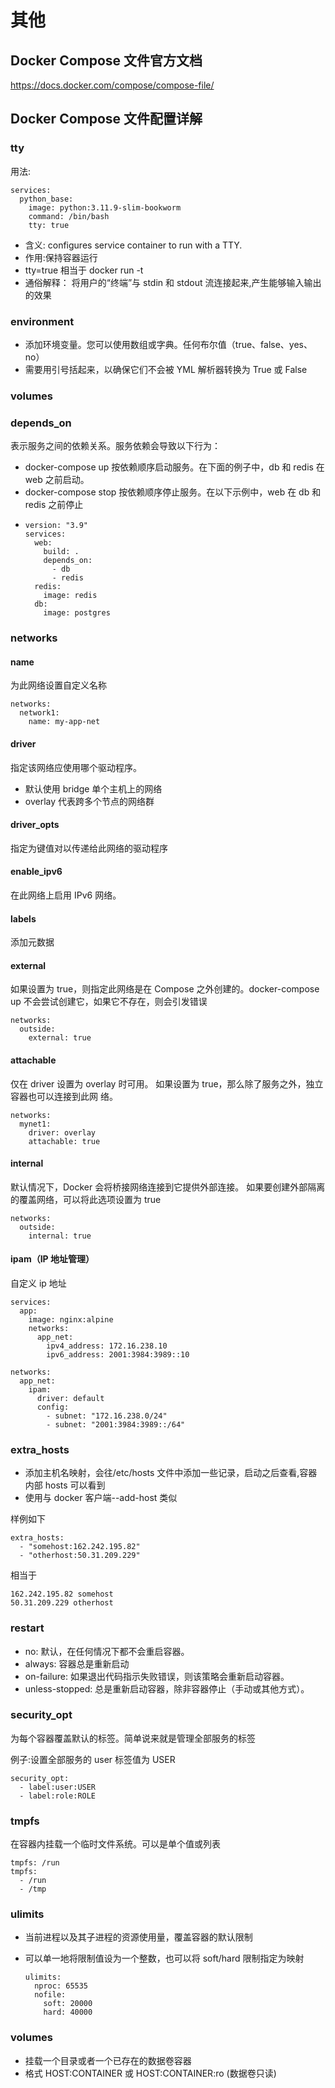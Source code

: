 # 其他

## Docker Compose 文件官方文档

https://docs.docker.com/compose/compose-file/

## Docker Compose 文件配置详解

### tty

用法:

    services:
      python_base:
        image: python:3.11.9-slim-bookworm
        command: /bin/bash
        tty: true

- 含义: configures service container to run with a TTY.
- 作用:保持容器运行
- tty=true 相当于 docker run -t
- 通俗解释： 将用户的“终端”与 stdin 和 stdout 流连接起来,产生能够输入输出的效果

### environment

- 添加环境变量。您可以使用数组或字典。任何布尔值（true、false、yes、no）
- 需要用引号括起来，以确保它们不会被 YML 解析器转换为 True 或 False

### volumes

### depends_on

表示服务之间的依赖关系。服务依赖会导致以下行为：

- docker-compose up 按依赖顺序启动服务。在下面的例子中，db 和 redis 在 web 之前启动。
- docker-compose stop 按依赖顺序停止服务。在以下示例中，web 在 db 和 redis 之前停止
-     version: "3.9"
      services:
        web:
          build: .
          depends_on:
            - db
            - redis
        redis:
          image: redis
        db:
          image: postgres

### networks

#### name

为此网络设置自定义名称

    networks:
      network1:
        name: my-app-net

#### driver

指定该网络应使用哪个驱动程序。

- 默认使用 bridge 单个主机上的网络
- overlay 代表跨多个节点的网络群

#### driver_opts

指定为键值对以传递给此网络的驱动程序

#### enable_ipv6

在此网络上启用 IPv6 网络。

#### labels

添加元数据

#### external

如果设置为 true，则指定此网络是在 Compose 之外创建的。docker-compose up 不会尝试创建它，如果它不存在，则会引发错误

    networks:
      outside:
        external: true

#### attachable

仅在 driver 设置为 overlay 时可用。
如果设置为 true，那么除了服务之外，独立容器也可以连接到此网 络。

    networks:
      mynet1:
        driver: overlay
        attachable: true

#### internal

默认情况下，Docker 会将桥接网络连接到它提供外部连接。
如果要创建外部隔离的覆盖网络，可以将此选项设置为 true

    networks:
      outside:
        internal: true

#### ipam（IP 地址管理）

自定义 ip 地址

    services:
      app:
        image: nginx:alpine
        networks:
          app_net:
            ipv4_address: 172.16.238.10
            ipv6_address: 2001:3984:3989::10

    networks:
      app_net:
        ipam:
          driver: default
          config:
            - subnet: "172.16.238.0/24"
            - subnet: "2001:3984:3989::/64"

### extra_hosts

- 添加主机名映射，会往/etc/hosts 文件中添加一些记录，启动之后查看,容器内部 hosts 可以看到
- 使用与 docker 客户端--add-host 类似

样例如下

    extra_hosts:
      - "somehost:162.242.195.82"
      - "otherhost:50.31.209.229"

相当于

    162.242.195.82 somehost
    50.31.209.229 otherhost

### restart

- no: 默认，在任何情况下都不会重启容器。
- always: 容器总是重新启动
- on-failure: 如果退出代码指示失败错误，则该策略会重新启动容器。
- unless-stopped: 总是重新启动容器，除非容器停止（手动或其他方式）。

### security_opt

为每个容器覆盖默认的标签。简单说来就是管理全部服务的标签

例子:设置全部服务的 user 标签值为 USER

    security_opt:
      - label:user:USER
      - label:role:ROLE

### tmpfs

在容器内挂载一个临时文件系统。可以是单个值或列表

    tmpfs: /run
    tmpfs:
      - /run
      - /tmp

### ulimits

- 当前进程以及其子进程的资源使用量，覆盖容器的默认限制
- 可以单一地将限制值设为一个整数，也可以将 soft/hard 限制指定为映射

      ulimits:
        nproc: 65535
        nofile:
          soft: 20000
          hard: 40000

### volumes

- 挂载一个目录或者一个已存在的数据卷容器
- 格式 HOST:CONTAINER 或 HOST:CONTAINER:ro (数据卷只读)
